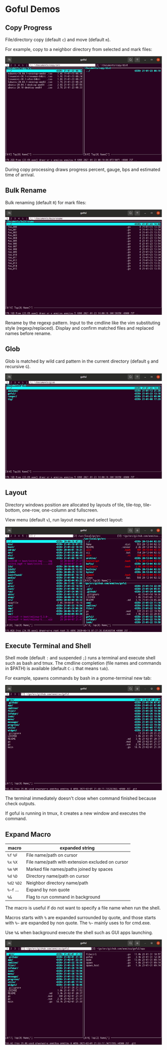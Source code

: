 # Goful Demos

## Copy Progress

File/directory copy (default `c`) and move (default `m`).

For example, copy to a neighbor directory from selected and mark files:

![demo_copy](demo_copy.gif)

During copy processing draws progress percent, gauge, bps and estimated time of
arrival.

## Bulk Rename

Bulk renaming (default `R`) for mark files:

![demo_bulk](demo_bulk.gif)

Rename by the regexp pattern.  Input to the cmdline like the vim substituting
style (regexp/replaced).  Display and confirm matched files and replaced names
before rename.

## Glob

Glob is matched by wild card pattern in the current directory (default `g` and
recursive `G`).

![demo_glob](demo_glob.gif)

## Layout

Directory windows position are allocated by layouts of tile, tile-top,
tile-bottom, one-row, one-column and fullscreen.

View menu (default `v`), run layout menu and select layout:

![demo_layout](demo_layout.gif)

## Execute Terminal and Shell

Shell mode (default `:` and suspended `;`) runs a terminal and execute shell
such as bash and tmux.  The cmdline completion (file names and commands in
$PATH) is available (default `C-i` that means `tab`).

For example, spawns commands by bash in a gnome-terminal new tab:

![demo_shell](demo_shell.gif)

The terminal immediately doesn't close when command finished because check
outputs.

If goful is running in tmux, it creates a new window and executes the command.

## Expand Macro

macro        | expanded string
-------------|------------------
`%f` `%F`   | File name/path on cursor
`%x` `%X`   | File name/path with extension excluded on cursor
`%m` `%M`   | Marked file names/paths joined by spaces
`%d` `%D`   | Directory name/path on cursor
`%d2` `%D2` | Neighbor directory name/path
`%~f` ...   | Expand by non quote
`%&`        | Flag to run command in background

The macro is useful if do not want to specify a file name when run the shell.

Macros starts with `%` are expanded surrounded by quote, and those starts with
`%~` are expanded by non quote.  The `%~` mainly uses to for cmd.exe.

Use `%&` when background execute the shell such as GUI apps launching.

![demo_macro](demo_macro.gif)

<!-- demo size 120x35 -->